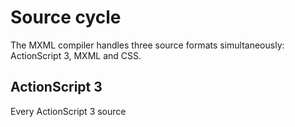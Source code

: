 # Source cycle

The MXML compiler handles three source formats simultaneously: ActionScript 3, MXML and CSS.

## ActionScript 3

Every ActionScript 3 source